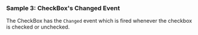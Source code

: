 ### Sample 3: CheckBox's Changed Event

The CheckBox has the `Changed` event which is fired whenever the checkbox is checked or unchecked.